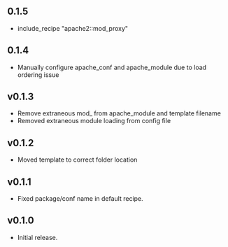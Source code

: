 ## 0.1.5

* include_recipe "apache2::mod_proxy"

## 0.1.4

* Manually configure apache_conf and apache_module due to load ordering issue

## v0.1.3 ##

* Remove extraneous mod_ from apache_module and template filename
* Removed extraneous module loading from config file

## v0.1.2 ##

* Moved template to correct folder location

## v0.1.1 ##

* Fixed package/conf name in default recipe.

## v0.1.0

* Initial release.
